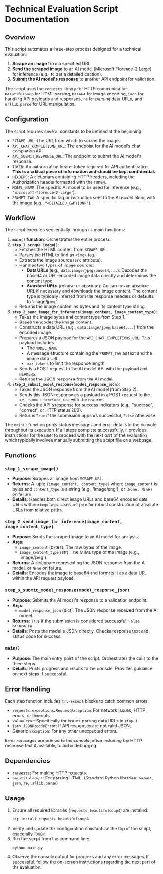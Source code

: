 # Technical Evaluation Script Documentation

## Overview

This script automates a three-step process designed for a technical evaluation:
1.  **Scrape an image** from a specified URL.
2.  **Send the scraped image** to an AI model (Microsoft Florence-2 Large) for inference (e.g., to get a detailed caption).
3.  **Submit the AI model's response** to another API endpoint for validation.

The script uses the `requests` library for HTTP communication, `BeautifulSoup` for HTML parsing,
`base64` for image encoding, `json` for handling API payloads and responses, `re` for
parsing data URLs, and `urllib.parse` for URL manipulation.

## Configuration

The script requires several constants to be defined at the beginning:

-   `SCRAPE_URL`: The URL from which to scrape the image.
-   `API_CHAT_COMPLETIONS_URL`: The endpoint for the AI model's chat completion API.
-   `API_SUBMIT_RESPONSE_URL`: The endpoint to submit the AI model's response.
-   `TOKEN`: An authorization bearer token required for API authentication. **This is a critical piece of information and should be kept confidential.**
-   `HEADERS`: A dictionary containing HTTP headers, including the Authorization header formatted with the `TOKEN`.
-   `MODEL_NAME`: The specific AI model to be used for inference (e.g., `"microsoft-florence-2-large"`).
-   `PROMPT_TAG`: A specific tag or instruction sent to the AI model along with the image (e.g., `"<DETAILED_CAPTION>"`).

## Workflow

The script executes sequentially through its main functions:

1.  **`main()` function**: Orchestrates the entire process.
2.  **`step_1_scrape_image()`**:
    *   Fetches the HTML content from `SCRAPE_URL`.
    *   Parses the HTML to find an `<img>` tag.
    *   Extracts the image source (`src` attribute).
    *   Handles two types of image sources:
        *   **Data URLs** (e.g., `data:image/jpeg;base64,...`): Decodes the base64 or URL-encoded image data directly and determines the content type.
        *   **Standard URLs** (relative or absolute): Constructs an absolute URL if necessary and downloads the image content. The content type is typically inferred from the response headers or defaults to 'image/jpeg'.
    *   Returns the image content as bytes and its content type string.
3.  **`step_2_send_image_for_inference(image_content, image_content_type)`**:
    *   Takes the image bytes and content type from Step 1.
    *   Base64 encodes the image content.
    *   Constructs a data URL (e.g., `data:image/jpeg;base64,...`) from the encoded image.
    *   Prepares a JSON payload for the `API_CHAT_COMPLETIONS_URL`. This payload includes:
        *   The `MODEL_NAME`.
        *   A message structure containing the `PROMPT_TAG` as text and the image data URL.
        *   `max_tokens` to limit the response length.
    *   Sends a POST request to the AI model API with the payload and `HEADERS`.
    *   Returns the JSON response from the AI model.
4.  **`step_3_submit_model_response(model_response_json)`**:
    *   Takes the JSON response from the AI model (from Step 2).
    *   Sends this JSON response as a payload in a POST request to the `API_SUBMIT_RESPONSE_URL` with the `HEADERS`.
    *   Checks the API's response for success indicators (e.g., "sucesso", "correct", or HTTP status 200).
    *   Returns `True` if the submission appears successful, `False` otherwise.

The `main()` function prints status messages and error details to the console throughout its execution.
If all steps complete successfully, it provides instructions for the user to proceed with the next part of the evaluation,
which typically involves manually submitting the script file on a webpage.

## Functions

### `step_1_scrape_image()`
-   **Purpose**: Scrapes an image from `SCRAPE_URL`.
-   **Returns**: A tuple `(image_content, content_type)` where `image_content` is bytes and `content_type` is a string (e.g., 'image/png'), or `(None, None)` on failure.
-   **Details**: Handles both direct image URLs and base64 encoded data URLs within `<img>` tags. Uses `urljoin` for robust construction of absolute URLs from relative paths.

### `step_2_send_image_for_inference(image_content, image_content_type)`
-   **Purpose**: Sends the scraped image to an AI model for analysis.
-   **Args**:
    -   `image_content` (bytes): The raw bytes of the image.
    -   `image_content_type` (str): The MIME type of the image (e.g., 'image/jpeg').
-   **Returns**: A dictionary representing the JSON response from the AI model, or `None` on failure.
-   **Details**: Encodes the image to base64 and formats it as a data URL within the API request payload.

### `step_3_submit_model_response(model_response_json)`
-   **Purpose**: Submits the AI model's response to a validation endpoint.
-   **Args**:
    -   `model_response_json` (dict): The JSON response received from the AI model.
-   **Returns**: `True` if the submission is considered successful, `False` otherwise.
-   **Details**: Posts the model's JSON directly. Checks response text and status code for success.

### `main()`
-   **Purpose**: The main entry point of the script. Orchestrates the calls to the three steps.
-   **Details**: Prints progress and results to the console. Provides guidance on next steps if successful.

## Error Handling

Each step function includes `try-except` blocks to catch common errors:
-   `requests.exceptions.RequestException`: For network issues, HTTP errors, or timeouts.
-   `ValueError`: Specifically for issues parsing data URLs in `step_1`.
-   `json.JSONDecodeError`: If API responses are not valid JSON.
-   Generic `Exception`: For any other unexpected errors.

Error messages are printed to the console, often including the HTTP response text if available, to aid in debugging.

## Dependencies

-   `requests`: For making HTTP requests.
-   `beautifulsoup4`: For parsing HTML.
(Standard Python libraries: `base64`, `json`, `re`, `urllib.parse`)

## Usage

1.  Ensure all required libraries (`requests`, `beautifulsoup4`) are installed:
    ```bash
    pip install requests beautifulsoup4
    ```
2.  Verify and update the configuration constants at the top of the script, especially `TOKEN`.
3.  Run the script from the command line:
    ```bash
    python main.py
    ```
4.  Observe the console output for progress and any error messages. If successful, follow the on-screen instructions regarding the next part of the evaluation.